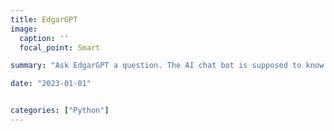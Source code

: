 ```yaml
---
title: EdgarGPT
image:
  caption: ''
  focal_point: Smart

summary: "Ask EdgarGPT a question. The AI chat bot is supposed to know facts about me based on my website, my CV, and other projects."

date: "2023-01-01"


categories: ["Python"]
---
```


<script
	type="module"
	src="https://gradio.s3-us-west-2.amazonaws.com/3.28.0/gradio.js"
></script>

<gradio-app src="https://edgar-treischl-edgargtp.hf.space?__theme=light"></gradio-app>


